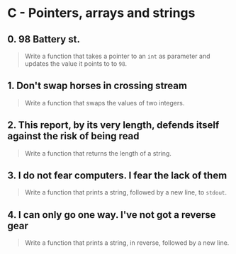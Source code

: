 # C - Pointers, arrays and strings

## 0. 98 Battery st.
> Write a function that takes a pointer to an `int` as parameter and updates the value it points to to `98`.

## 1. Don't swap horses in crossing stream
> Write a function that swaps the values of two integers.

## 2. This report, by its very length, defends itself against the risk of being read
> Write a function that returns the length of a string.

## 3. I do not fear computers. I fear the lack of them
> Write a function that prints a string, followed by a new line, to `stdout`.

## 4. I can only go one way. I've not got a reverse gear
> Write a function that prints a string, in reverse, followed by a new line.
